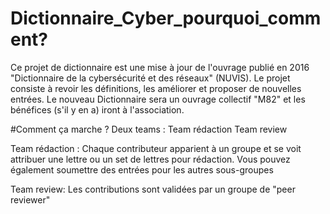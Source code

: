 
# Dictionnaire_Cyber_pourquoi_comment?

Ce projet de dictionnaire est une mise à jour de l'ouvrage publié en 2016 "Dictionnaire de la cybersécurité et des réseaux" (NUVIS).
Le projet consiste à revoir les définitions, les améliorer et proposer de nouvelles entrées. 
Le nouveau Dictionnaire sera un ouvrage collectif "M82" et les bénéfices (s'il y en a) iront à l'association.

#Comment ça marche ?
Deux teams :
  Team rédaction
  Team review
  
Team rédaction : Chaque contributeur apparient à un groupe et se voit attribuer une lettre ou un set de lettres pour rédaction. Vous pouvez également soumettre des entrées pour les autres sous-groupes

Team review: Les contributions sont validées par un groupe de "peer reviewer"
